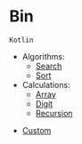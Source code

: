 # Bin
`Kotlin`

- Algorithms:
    - [Search](algorithms/search)
    - [Sort](algorithms/sort)
- Calculations:
    - [Array](calculations/array)
    - [Digit](calculations/digit)
    - [Recursion](calculations/recursion)

* [Custom](custom)